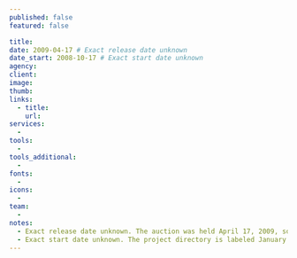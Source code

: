 ```yaml
---
published: false
featured: false

title:
date: 2009-04-17 # Exact release date unknown
date_start: 2008-10-17 # Exact start date unknown
agency:
client:
image:
thumb:
links:
  - title:
    url:
services:
  -
tools:
  -
tools_additional:
  -
fonts:
  -
icons:
  -
team:
  -
notes:
  - Exact release date unknown. The auction was held April 17, 2009, so the site would have been released before that date.
  - Exact start date unknown. The project directory is labeled January 2009. The first design file is labeled December 5, 2008. An e-mail from October 15, 2008 indicates that the kick-off meeting was held on October 17.
---
```

